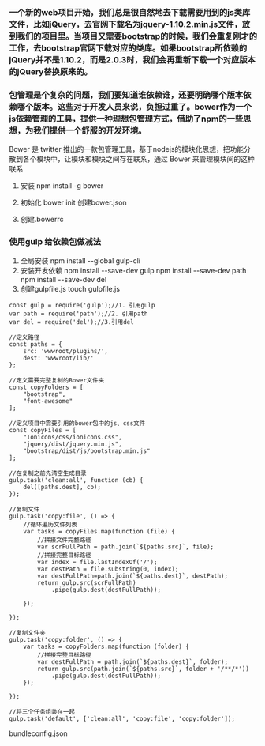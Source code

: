 ### 一个新的web项目开始，我们总是很自然地去下载需要用到的js类库文件，比如jQuery，去官网下载名为jquery-1.10.2.min.js文件，放到我们的项目里。当项目又需要bootstrap的时候，我们会重复刚才的工作，去bootstrap官网下载对应的类库。如果bootstrap所依赖的jQuery并不是1.10.2，而是2.0.3时，我们会再重新下载一个对应版本的jQuery替换原来的。

### 包管理是个复杂的问题，我们要知道谁依赖谁，还要明确哪个版本依赖哪个版本。这些对于开发人员来说，负担过重了。bower作为一个js依赖管理的工具，提供一种理想包管理方式，借助了npm的一些思想，为我们提供一个舒服的开发环境。

Bower 是 twitter 推出的一款包管理工具，基于nodejs的模块化思想，把功能分散到各个模块中，让模块和模块之间存在联系，通过 Bower 来管理模块间的这种联系

1. 安装
npm install -g bower

2. 初始化
bower init
创建bower.json

3. 创建.bowerrc

### 使用gulp 给依赖包做减法

1. 全局安装
npm install --global gulp-cli
2. 安装开发依赖
npm install --save-dev gulp
npm install --save-dev path
npm install --save-dev del
3. 创建gulpfile.js
touch gulpfile.js

```
const gulp = require('gulp');//1. 引用gulp
var path = require('path');//2. 引用path
var del = require('del');//3.引用del

//定义路径
const paths = {
    src: 'wwwroot/plugins/',
    dest: 'wwwroot/lib/'
};

//定义需要完整复制的Bower文件夹
const copyFolders = [
    "bootstrap",
    "font-awesome"
];

//定义项目中需要引用的bower包中的js、css文件
const copyFiles = [
    "Ionicons/css/ionicons.css",
    "jquery/dist/jquery.min.js",
    "bootstrap/dist/js/bootstrap.min.js"
];

//在复制之前先清空生成目录
gulp.task('clean:all', function (cb) {
    del([paths.dest], cb);
});

//复制文件
gulp.task('copy:file', () => {
    //循环遍历文件列表
    var tasks = copyFiles.map(function (file) {
        //拼接文件完整路径
        var scrFullPath = path.join(`${paths.src}`, file);
        //拼接完整目标路径
        var index = file.lastIndexOf('/');
        var destPath = file.substring(0, index);
        var destFullPath=path.join(`${paths.dest}`, destPath);
        return gulp.src(scrFullPath)
            .pipe(gulp.dest(destFullPath));

    });

});

//复制文件夹
gulp.task('copy:folder', () => {
    var tasks = copyFolders.map(function (folder) {
        //拼接完整目标路径
        var destFullPath = path.join(`${paths.dest}`, folder);
        return gulp.src(path.join(`${paths.src}`, folder + '/**/*'))
            .pipe(gulp.dest(destFullPath));
    });

});

//将三个任务组装在一起
gulp.task('default', ['clean:all', 'copy:file', 'copy:folder']);

```
bundleconfig.json
